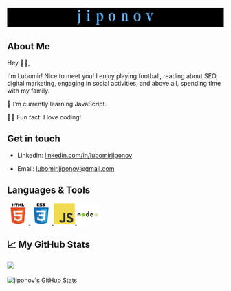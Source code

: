 <p align="center">
<a href="https://github.com/jiponov"><img src="https://github.com/jiponov/jiponov/blob/master/jiponov-cover.jpg" alt="jiponov lubomir"></a>
</p>

## About Me

<p align="left">Hey 👋🏻,

I'm Lubomir! Nice to meet you! 
I enjoy playing football, reading about SEO, digital marketing, 
engaging in social activities, and above all, spending time with my family.
</p>

<p align="left">🌱 I’m currently learning JavaScript.</p>
<p align="left">👨‍💻 Fun fact: I love coding!</p>

## Get in touch

- LinkedIn: <a href="https://www.linkedin.com/in/lubomirjiponov" target="_blank" rel="noopener">linkedin.com/in/lubomirjiponov</a> 

- Email: lubomir.jiponov@gmail.com

## Languages & Tools

<p align="left">
    <a href="https://www.w3.org/html/" target="_blank" rel="noopener"> <img src="https://raw.githubusercontent.com/devicons/devicon/master/icons/html5/html5-original-wordmark.svg" alt="html5" width="50" height="50"/> </a>
    <a href="https://www.w3schools.com/css/" target="_blank" rel="noopener"> <img src="https://raw.githubusercontent.com/devicons/devicon/master/icons/css3/css3-original-wordmark.svg" alt="css3" width="50" height="50"/> </a>
    <a href="https://developer.mozilla.org/en-US/docs/Web/JavaScript" target="_blank" rel="noopener"> <img src="https://raw.githubusercontent.com/devicons/devicon/master/icons/javascript/javascript-original.svg" alt="javascript" width="50" height="50"/> </a>
    <a href="https://nodejs.org" target="_blank" rel="noopener"> <img src="https://raw.githubusercontent.com/devicons/devicon/master/icons/nodejs/nodejs-original-wordmark.svg" alt="nodejs" width="50" height="50"/> </a>
  </p>

## &#x1f4c8; My GitHub Stats

<a href="https://github.com/jiponov/jiponov">
  <img align="center" height="180em" src="https://github-readme-stats.vercel.app/api/top-langs/?username=jiponov&langs_count=8&layout=compact&title_color=62b4f5&text_color=ffffff&bg_color=000000" />
</a>
<br>
<br>
<a href="https://github.com/jiponov/jiponov">
  <img align="center" height="180em" src="https://github-readme-stats.vercel.app/api?username=jiponov&show_icons=true&line_height=27&locale=en&title_color=62b4f5&text_color=ffffff&icon_color=62b4f5&bg_color=000000" alt="jiponov's GitHub Stats" />
</a>
